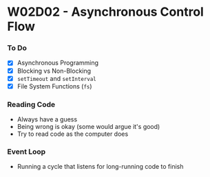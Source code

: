 # W02D02 - Asynchronous Control Flow

### To Do
* [x] Asynchronous Programming
* [x] Blocking vs Non-Blocking
* [x] `setTimeout` and `setInterval`
* [x] File System Functions (`fs`)

### Reading Code
* Always have a guess
* Being wrong is okay (some would argue it's good)
* Try to read code as the computer does

### Event Loop
* Running a cycle that listens for long-running code to finish















# 
